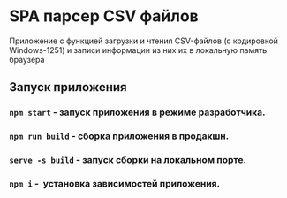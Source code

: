 # SPA парсер CSV файлов

Приложение с функцией загрузки и чтения CSV-файлов (с кодировкой Windows-1251) и записи информации из них их в локальную память браузера

## Запуск приложения

### `npm start` - запуск приложения в режиме разработчика.

### `npm run build` - сборка приложения в продакшн.

### `serve -s build` - запуск сборки на локальном порте.

### `npm i` -  установка зависимостей приложения.
